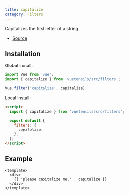 ```yaml
---
title: capitalize
category: Filters
---
```


Capitalizes the first letter of a string.

- [Source](https://github.com/AustinGil/vuetensils/blob/master/src/filters/index.js)

## Installation

Global install:

```js
import Vue from 'vue';
import { capitalize } from 'vuetensils/src/filters';

Vue.filter('capitalize', capitalize);
```

Local install:

```html
<script>
  import { capitalize } from 'vuetensils/src/filters';

  export default {
    filters: {
      capitalize,
    },
  };
</script>
```

## Example

```vue live
<template>
  <div>
    {{ 'please capitalize me.' | capitalize }}
  </div>
</template>
```
